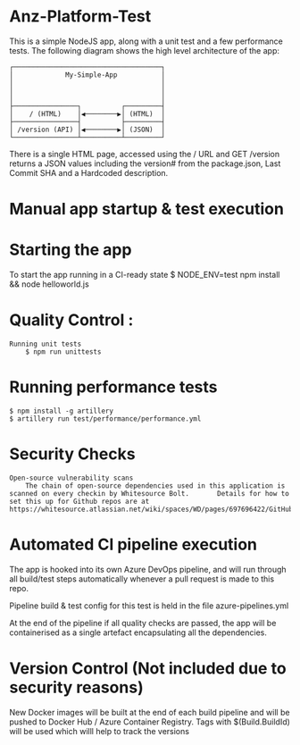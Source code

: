 # Anz-Platform-Test

This is a simple NodeJS app, along with a unit test and a few performance tests. The following diagram shows the high level architecture of the app:

    ┌─────────────────────────────────────┐
    │             My-Simple-App           │
    │                                     │
    │                                     │
    │                                     │
    ├────────────────┐          ┌─────────┤
    │    / (HTML)    │◀────────▶│ (HTML)  │      
    ├────────────────┤          ├─────────┤
    │ /version (API) │◀────────▶│ (JSON)  │
    └────────────────┴──────────┴─────────┘
    
      

There is a single HTML page, accessed using the / URL and GET /version returns a JSON values including the version# from the package.json, Last Commit SHA and a Hardcoded description. 

# Manual app startup & test execution

# Starting the app

To start the app running in a CI-ready state
$ NODE_ENV=test npm install && node helloworld.js

# Quality Control : 
    Running unit tests
        $ npm run unittests
        
# Running performance tests
    $ npm install -g artillery
    $ artillery run test/performance/performance.yml
        
# Security Checks 
    Open-source vulnerability scans
        The chain of open-source dependencies used in this application is scanned on every checkin by Whitesource Bolt.       Details for how to set this up for Github repos are at https://whitesource.atlassian.net/wiki/spaces/WD/pages/697696422/GitHub+Integration
        
        
# Automated CI pipeline execution

The app is hooked into its own Azure DevOps pipeline, and will run through all build/test steps automatically whenever a pull request is made to this repo.

Pipeline build & test config for this test is held in the file azure-pipelines.yml

At the end of the pipeline if all quality checks are passed, the app will be containerised as a single artefact encapsulating all the dependencies. 

# Version Control (Not included due to security reasons) 
New Docker images will be built at the end of each build pipeline and will be pushed to Docker Hub / Azure Container Registry. 
Tags with $(Build.BuildId) will be used which willl help to track the versions 





